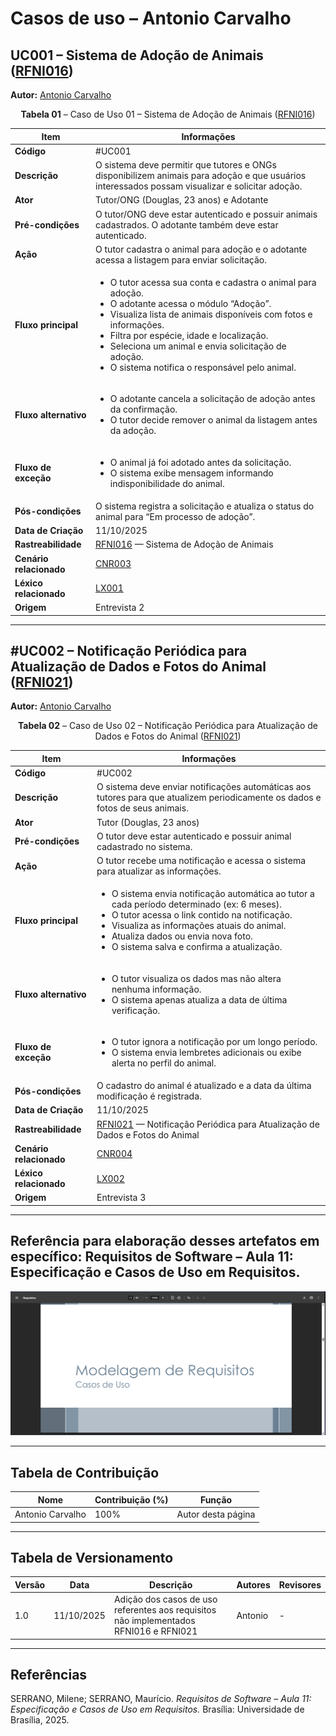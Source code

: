 # Casos de uso – Antonio Carvalho

<a id="uc001"></a>

## UC001 – Sistema de Adoção de Animais ([RFNI016](../../../elicitacao/tecnicas_elicitacao/requisitos_elicitados.md#rfni016))

**Autor:** [Antonio Carvalho](https://github.com/antonioscarvalho)


<font><p style="text-align: center">**Tabela 01** – Caso de Uso 01 – Sistema de Adoção de Animais ([RFNI016](../../../elicitacao/tecnicas_elicitacao/requisitos_elicitados.md#rfni016))</p></font>

| **Item** | **Informações** |
|-----------|----------------|
| **Código** | #UC001 |
| **Descrição** | O sistema deve permitir que tutores e ONGs disponibilizem animais para adoção e que usuários interessados possam visualizar e solicitar adoção. |
| **Ator** | Tutor/ONG (Douglas, 23 anos) e Adotante |
| **Pré-condições** | O tutor/ONG deve estar autenticado e possuir animais cadastrados. O adotante também deve estar autenticado. |
| **Ação** | O tutor cadastra o animal para adoção e o adotante acessa a listagem para enviar solicitação. |
| **Fluxo principal** | <ul><li>O tutor acessa sua conta e cadastra o animal para adoção.</li><li>O adotante acessa o módulo “Adoção”.</li><li>Visualiza lista de animais disponíveis com fotos e informações.</li><li>Filtra por espécie, idade e localização.</li><li>Seleciona um animal e envia solicitação de adoção.</li><li>O sistema notifica o responsável pelo animal.</li></ul> |
| **Fluxo alternativo** | <ul><li>O adotante cancela a solicitação de adoção antes da confirmação.</li><li>O tutor decide remover o animal da listagem antes da adoção.</li></ul> |
| **Fluxo de exceção** | <ul><li>O animal já foi adotado antes da solicitação.</li><li>O sistema exibe mensagem informando indisponibilidade do animal.</li></ul> |
| **Pós-condições** | O sistema registra a solicitação e atualiza o status do animal para “Em processo de adoção”. |
| **Data de Criação** | 11/10/2025 |
| **Rastreabilidade** | [RFNI016](../../../elicitacao/tecnicas_elicitacao/requisitos_elicitados.md#rfni016) — Sistema de Adoção de Animais |
| **Cenário relacionado** | [CNR003](/modelagem/gravacoes/antonio/cenarios.md#crn003) |
| **Léxico relacionado** | [LX001](/modelagem/gravacoes/antonio/lexicos.md#lx001) |
| **Origem** | Entrevista 2 |

---

<a id="uc002"></a>

## #UC002 – Notificação Periódica para Atualização de Dados e Fotos do Animal ([RFNI021](../../../elicitacao/tecnicas_elicitacao/requisitos_elicitados.md#rfni021))

**Autor:** [Antonio Carvalho](https://github.com/antonioscarvalho)

<font><p style="text-align: center">**Tabela 02** – Caso de Uso 02 – Notificação Periódica para Atualização de Dados e Fotos do Animal ([RFNI021](../../elicitacao/tecnicas_elicitacao/requisitos_elicitados.md#rfni021))</p></font>

| **Item** | **Informações** |
|-----------|----------------|
| **Código** | #UC002 |
| **Descrição** | O sistema deve enviar notificações automáticas aos tutores para que atualizem periodicamente os dados e fotos de seus animais. |
| **Ator** | Tutor (Douglas, 23 anos) |
| **Pré-condições** | O tutor deve estar autenticado e possuir animal cadastrado no sistema. |
| **Ação** | O tutor recebe uma notificação e acessa o sistema para atualizar as informações. |
| **Fluxo principal** | <ul><li>O sistema envia notificação automática ao tutor a cada período determinado (ex: 6 meses).</li><li>O tutor acessa o link contido na notificação.</li><li>Visualiza as informações atuais do animal.</li><li>Atualiza dados ou envia nova foto.</li><li>O sistema salva e confirma a atualização.</li></ul> |
| **Fluxo alternativo** | <ul><li>O tutor visualiza os dados mas não altera nenhuma informação.</li><li>O sistema apenas atualiza a data de última verificação.</li></ul> |
| **Fluxo de exceção** | <ul><li>O tutor ignora a notificação por um longo período.</li><li>O sistema envia lembretes adicionais ou exibe alerta no perfil do animal.</li></ul> |
| **Pós-condições** | O cadastro do animal é atualizado e a data da última modificação é registrada. |
| **Data de Criação** | 11/10/2025 |
| **Rastreabilidade** | [RFNI021](../../../elicitacao/tecnicas_elicitacao/requisitos_elicitados.md#rfni021) — Notificação Periódica para Atualização de Dados e Fotos do Animal |
| **Cenário relacionado** | [CNR004](/modelagem/gravacoes/antonio/cenarios.md#cn004) |
| **Léxico relacionado** | [LX002](/modelagem/gravacoes/antonio/lexicos.md#lx002) |
| **Origem** | Entrevista 3 |

---

## Referência para elaboração desses artefatos em específico: Requisitos de Software – Aula 11: Especificação e Casos de Uso em Requisitos. 

![Requisitos de Software – Aula 11: Especificação e Casos de Uso em Requisitos. (Especificado em "Referências")](../../../assets/images/modelagem/antonio_user_case.png)

---

## Tabela de Contribuição

| **Nome** | **Contribuição (%)** | **Função** |
|-----------|----------------------|-------------|
| Antonio Carvalho | 100% | Autor desta página |

---

## Tabela de Versionamento

| **Versão** | **Data** | **Descrição** | **Autores** | **Revisores** |
|-------------|-----------|----------------|--------------|----------------|
| 1.0 | 11/10/2025 | Adição dos casos de uso referentes aos requisitos não implementados RFNI016 e RFNI021 | Antonio | - |

---

## Referências  

SERRANO, Milene; SERRANO, Maurício. *Requisitos de Software – Aula 11: Especificação e Casos de Uso em Requisitos.* Brasília: Universidade de Brasília, 2025.  
